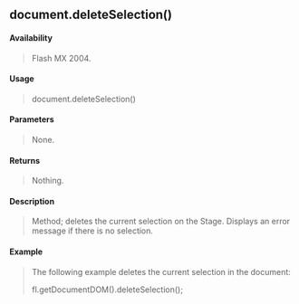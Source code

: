 ## document.deleteSelection()

#### Availability

> Flash MX 2004.

#### Usage

> document.deleteSelection()

#### Parameters

> None.

#### Returns

> Nothing.

#### Description

> Method; deletes the current selection on the Stage. Displays an error message if there is no selection.

#### Example

> The following example deletes the current selection in the document:
>
> fl.getDocumentDOM().deleteSelection();
